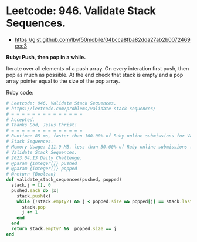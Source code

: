 # Leetcode: 946. Validate Stack Sequences.

- https://gist.github.com/lbvf50mobile/04bcca8fba82dda27ab2b0072469ecc3

**Ruby: Push, then pop in a while.**

Iterate over all elements of a push array. On every interation first push, then pop as much as possible. At the end check that stack is empty and a pop array pointer equal to the size of the pop array.

Ruby code:
```Ruby
# Leetcode: 946. Validate Stack Sequences.
# https://leetcode.com/problems/validate-stack-sequences/
# = = = = = = = = = = = = = =
# Accepted.
# Thanks God, Jesus Christ!
# = = = = = = = = = = = = = =
# Runtime: 85 ms, faster than 100.00% of Ruby online submissions for Validate
# Stack Sequences.
# Memory Usage: 211.9 MB, less than 50.00% of Ruby online submissions for
# Validate Stack Sequences.
# 2023.04.13 Daily Challenge.
# @param {Integer[]} pushed
# @param {Integer[]} popped
# @return {Boolean}
def validate_stack_sequences(pushed, popped)
  stack,j = [], 0
  pushed.each do |x|
    stack.push(x)
    while (!stack.empty?) && j < popped.size && popped[j] == stack.last
      stack.pop
      j += 1
    end
  end
  return stack.empty? &&  popped.size == j
end
```
